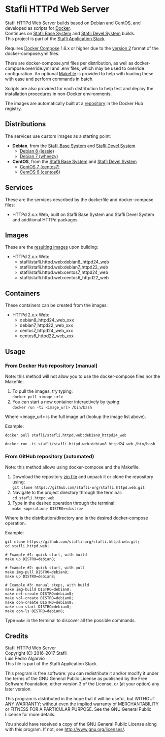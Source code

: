 # Stafli HTTPd Web Server
Stafli HTTPd Web Server builds based on [Debian](https://www.debian.org/) and [CentOS](https://www.centos.org/), and developed as scripts for [Docker](https://www.docker.com/).  
Continues on [Stafli Base System](https://github.com/stafli-org/stafli.base.system) and [Stafli Devel System](https://github.com/stafli-org/stafli.devel.system) builds.  
This project is part of the [Stafli Application Stack](https://github.com/stafli-org/).

Requires [Docker Compose](https://docs.docker.com/compose/) 1.6.x or higher due to the [version 2](https://docs.docker.com/compose/compose-file/#versioning) format of the docker-compose.yml files.

There are docker-compose.yml files per distribution, as well as docker-compose.override.yml and .env files, which may be used to override configuration.
An optional [Makefile](../../tree/master/Makefile) is provided to help with loading these with ease and perform commands in batch.

Scripts are also provided for each distribution to help test and deploy the installation procedures in non-Docker environments.

The images are automatically built at a [repository](https://hub.docker.com/r/stafli/stafli.httpd.web) in the Docker Hub registry.

## Distributions
The services use custom images as a starting point:
- __Debian__, from the [Stafli Base System](https://github.com/stafli-org/stafli.base.system) and [Stafli Devel System](https://github.com/stafli-org/stafli.devel.system)
  - [Debian 8 (jessie)](../../tree/master/debian8)
  - [Debian 7 (wheezy)](../../tree/master/debian7)
- __CentOS__, from the [Stafli Base System](https://github.com/stafli-org/stafli.base.system) and [Stafli Devel System](https://github.com/stafli-org/stafli.devel.system)
  - [CentOS 7 (centos7)](../../tree/master/centos7)
  - [CentOS 6 (centos6)](../../tree/master/centos6)

## Services
These are the services described by the dockerfile and docker-compose files:
- HTTPd 2.x.x Web, built on Stafli Base System and Stafli Devel System and additional HTTPd packages

## Images
These are the [resulting images](https://hub.docker.com/r/stafli/stafli.httpd.web/tags/) upon building:
- HTTPd 2.x.x Web:
  - stafli/stafli.httpd.web:debian8_httpd24_web
  - stafli/stafli.httpd.web:debian7_httpd22_web
  - stafli/stafli.httpd.web:centos7_httpd24_web
  - stafli/stafli.httpd.web:centos6_httpd22_web

## Containers
These containers can be created from the images:
- HTTPd 2.x.x Web:
  - debian8_httpd24_web_xxx
  - debian7_httpd22_web_xxx
  - centos7_httpd24_web_xxx
  - centos6_httpd22_web_xxx

## Usage

### From Docker Hub repository (manual)

Note: this method will not allow you to use the docker-compose files nor the Makefile.

1. To pull the images, try typing:  
`docker pull <image_url>`
2. You can start a new container interactively by typing:  
`docker run -ti <image_url> /bin/bash`

Where <image_url> is the full image url (lookup the image list above).

Example:
```
docker pull stafli/stafli.httpd.web:debian8_httpd24_web

docker run -ti stafli/stafli.httpd.web:debian8_httpd24_web /bin/bash
```

### From GitHub repository (automated)

Note: this method allows using docker-compose and the Makefile.

1. Download the repository [zip file](https://github.com/stafli-org/stafli.httpd.web/archive/master.zip) and unpack it or clone the repository using:  
`git clone https://github.com/stafli-org/stafli.httpd.web.git`
2. Navigate to the project directory through the terminal:  
`cd stafli.httpd.web`
3. Type in the desired operation through the terminal:  
`make <operation> DISTRO=<distro>`

Where <distro> is the distribution/directory and <operation> is the desired docker-compose operation.

Example:
```
git clone https://github.com/stafli-org/stafli.httpd.web.git;
cd stafli.httpd.web;

# Example #1: quick start, with build
make up DISTRO=debian8;

# Example #2: quick start, with pull
make img-pull DISTRO=debian8;
make up DISTRO=debian8;

# Example #3: manual steps, with build
make img-build DISTRO=debian8;
make net-create DISTRO=debian8;
make vol-create DISTRO=debian8;
make con-create DISTRO=debian8;
make con-start DISTRO=debian8;
make con-ls DISTRO=debian8;
```

Type `make` in the terminal to discover all the possible commands.

## Credits
Stafli HTTPd Web Server  
Copyright (C) 2016-2017 Stafli  
Luís Pedro Algarvio  
This file is part of the Stafli Application Stack.

This program is free software: you can redistribute it and/or modify
it under the terms of the GNU General Public License as published by
the Free Software Foundation, either version 3 of the License, or
(at your option) any later version.

This program is distributed in the hope that it will be useful,
but WITHOUT ANY WARRANTY; without even the implied warranty of
MERCHANTABILITY or FITNESS FOR A PARTICULAR PURPOSE.  See the
GNU General Public License for more details.

You should have received a copy of the GNU General Public License
along with this program.  If not, see <http://www.gnu.org/licenses/>.
